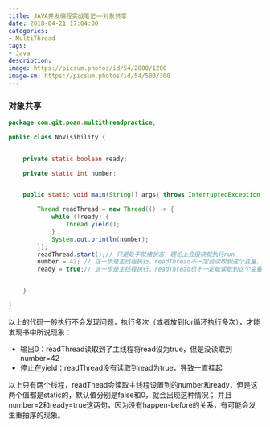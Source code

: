 ```yaml
---
title: JAVA并发编程实战笔记——对象共享
date: 2018-04-21 17:04:00
categories:
- MultiThread
tags:
- Java
description:
image: https://picsum.photos/id/54/2000/1200
image-sm: https://picsum.photos/id/54/500/300
---
```


### 对象共享  

```java
package com.git.poan.multithreadpractice;

public class NoVisibility {


    private static boolean ready;

    private static int number;


    public static void main(String[] args) throws InterruptedException {

        Thread readThread = new Thread(() -> {
            while (!ready) {
                Thread.yield();
            }
            System.out.println(number);
        });
        readThread.start();// 只是处于就绪状态，理论上会很快就执行run
        number = 42; // 这一步是主线程执行，readThread不一定会读取到这个变量，读不到的话就是默认值0
        ready = true;// 这一步是主线程执行，readThread也不一定能读取到这个变量；读不到的话就是默认值false


    }

}
```

以上的代码一般执行不会发现问题，执行多次（或者放到for循环执行多次），才能发现书中所说现象：  
- 输出0：readThread读取到了主线程将read设为true，但是没读取到number=42
- 停止在yield：readThread没有读取到read为true，导致一直挂起  

以上只有两个线程，readThead会读取主线程设置到的number和ready，但是这两个值都是static的，默认值分别是false和0，就会出现这种情况；
并且number=2和ready=true这两句，因为没有happen-before的关系，有可能会发生重拍序的现象。

